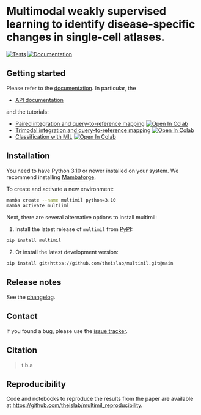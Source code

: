 # Multimodal weakly supervised learning to identify disease-specific changes in single-cell atlases.

[![Tests][badge-tests]][link-tests]
[![Documentation][badge-docs]][link-docs]

[badge-tests]: https://img.shields.io/github/actions/workflow/status/theislab/multimil/test.yaml?branch=main
[link-tests]: https://github.com/theislab/multimil/actions/workflows/test.yml
[badge-docs]: https://img.shields.io/readthedocs/multimil
[badge-colab]: https://colab.research.google.com/assets/colab-badge.svg

## Getting started

Please refer to the [documentation][link-docs]. In particular, the

-   [API documentation][link-api]

and the tutorials:

-   [Paired integration and query-to-reference mapping](https://multimil.readthedocs.io/en/latest/notebooks/paired_integration_cite-seq.html) [![Open In Colab](badge-colab)](https://colab.research.google.com/github/theislab/multimil/blob/main/docs/notebooks/paired_integration_cite-seq.ipynb)
-   [Trimodal integration and query-to-reference mapping](https://multimil.readthedocs.io/en/latest/notebooks/trimodal_integration.html) [![Open In Colab](badge-colab)](https://colab.research.google.com/github/theislab/multimil/blob/main/docs/notebooks/trimodal_integration.ipynb)
-   [Classification with MIL](https://multimil.readthedocs.io/en/latest/notebooks/mil_classification.html) [![Open In Colab](badge-colab)](https://colab.research.google.com/github/theislab/multimil/blob/main/docs/notebooks/mil_classification.ipynb)

## Installation

You need to have Python 3.10 or newer installed on your system. We recommend installing [Mambaforge](https://github.com/conda-forge/miniforge#mambaforge).

To create and activate a new environment:

```bash
mamba create --name multimil python=3.10
mamba activate multiiml
```

Next, there are several alternative options to install multimil:

1. Install the latest release of `multimil` from [PyPI][link-pypi]:

```bash
pip install multimil
```

2. Or install the latest development version:

```bash
pip install git+https://github.com/theislab/multimil.git@main
```

## Release notes

See the [changelog][changelog].

## Contact

If you found a bug, please use the [issue tracker][issue-tracker].

## Citation

> t.b.a

## Reproducibility

Code and notebooks to reproduce the results from the paper are available at https://github.com/theislab/multimil_reproducibility.

[issue-tracker]: https://github.com/theislab/multimil/issues
[changelog]: https://multimil.readthedocs.io/latest/changelog.html
[link-docs]: https://multimil.readthedocs.io
[link-api]: https://multimil.readthedocs.io/latest/api.html
[link-pypi]: https://pypi.org/project/multimil

